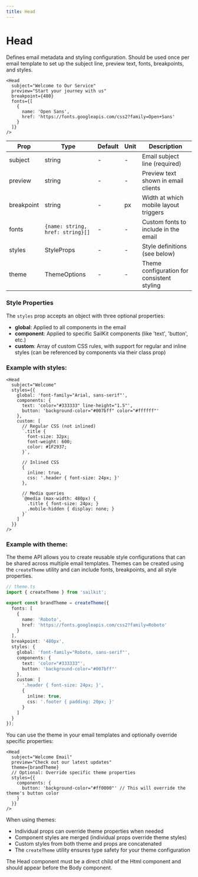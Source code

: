 ```yaml
---
title: Head
---
```


<script lang="ts">
  import Block from '$lib/components/Block.svelte';
</script>

# Head

Defines email metadata and styling configuration. Should be used once per email
template to set up the subject line, preview text, fonts, breakpoints, and
styles.

```svelte
<Head
  subject="Welcome to Our Service"
  preview="Start your journey with us"
  breakpoint={480}
  fonts={[
    {
      name: 'Open Sans',
      href: 'https://fonts.googleapis.com/css2?family=Open+Sans'
    }
  ]}
/>
```

| **Prop**   | **Type**                         | **Default** | **Unit** | **Description**                            |
| ---------- | -------------------------------- | ----------- | -------- | ------------------------------------------ |
| subject    | string                           | -           | -        | Email subject line (required)              |
| preview    | string                           | -           | -        | Preview text shown in email clients        |
| breakpoint | string                           | -           | px       | Width at which mobile layout triggers      |
| fonts      | `{name: string, href: string}[]` | -           | -        | Custom fonts to include in the email       |
| styles     | StyleProps                       | -           | -        | Style definitions (see below)              |
| theme      | ThemeOptions                     | -           | -        | Theme configuration for consistent styling |

### Style Properties

The `styles` prop accepts an object with three optional properties:

- <strong>global</strong>: Applied to all components in the email
- <strong>component</strong>: Applied to specific SailKit components (like
  'text', 'button', etc.)
- <strong>custom</strong>: Array of custom CSS rules, with support for regular
  and inline styles (can be referenced by components via their class prop)

### Example with styles:

```svelte
<Head
  subject="Welcome"
  styles={{
    global: 'font-family="Arial, sans-serif"',
    components: {
      text: 'color="#333333" line-height="1.5"',
      button: 'background-color="#007bff" color="#ffffff"'
    },
    custom: [
      // Regular CSS (not inlined)
      `.title {
        font-size: 32px;
        font-weight: 600;
        color: #1F2937;
      }`,

      // Inlined CSS
      {
        inline: true,
        css: '.header { font-size: 24px; }'
      },

      // Media queries
      `@media (max-width: 480px) {
        .title { font-size: 24px; }
        .mobile-hidden { display: none; }
      }`
    ]
  }}
/>
```

### Example with theme:

The theme API allows you to create reusable style configurations that can be
shared across multiple email templates. Themes can be created using the
`createTheme` utility and can include fonts, breakpoints, and all style
properties.

```ts
// theme.ts
import { createTheme } from 'sailkit';

export const brandTheme = createTheme({
  fonts: [
    {
      name: 'Roboto',
      href: 'https://fonts.googleapis.com/css2?family=Roboto'
    }
  ],
  breakpoint: '480px',
  styles: {
    global: 'font-family="Roboto, sans-serif"',
    components: {
      text: 'color="#333333"',
      button: 'background-color="#007bff"'
    },
    custom: [
      '.header { font-size: 24px; }',
      {
        inline: true,
        css: '.footer { padding: 20px; }'
      }
    ]
  }
});
```

You can use the theme in your email templates and optionally override specific
properties:

```svelte
<Head
  subject="Welcome Email"
  preview="Check out our latest updates"
  theme={brandTheme}
  // Optional: Override specific theme properties
  styles={{
    components: {
      button: 'background-color="#ff0000"' // This will override the theme's button color
    }
  }}
/>
```

When using themes:

- Individual props can override theme properties when needed
- Component styles are merged (individual props override theme styles)
- Custom styles from both theme and props are concatenated
- The `createTheme` utility ensures type safety for your theme configuration

<Block>
The Head component must be a direct child of the Html component and should appear before the Body component.
</Block>
